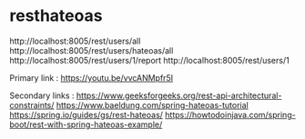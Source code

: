 # resthateoas

http://localhost:8005/rest/users/all
http://localhost:8005/rest/users/hateoas/all
http://localhost:8005/rest/users/1/report
http://localhost:8005/rest/users/1


Primary link :
https://youtu.be/vvcANMpfr5I

Secondary links :
https://www.geeksforgeeks.org/rest-api-architectural-constraints/ 
https://www.baeldung.com/spring-hateoas-tutorial 
https://spring.io/guides/gs/rest-hateoas/ 
https://howtodoinjava.com/spring-boot/rest-with-spring-hateoas-example/ 

